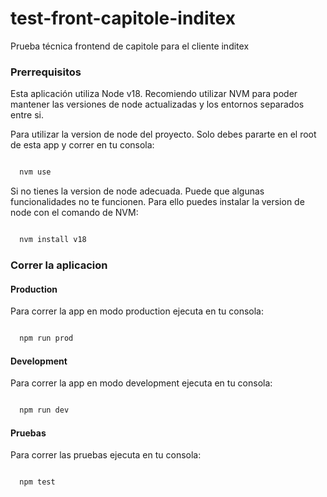 # test-front-capitole-inditex

Prueba técnica frontend de capitole para el cliente inditex

### Prerrequisitos

Esta aplicación utiliza Node v18.
Recomiendo utilizar NVM para poder mantener las versiones de node actualizadas y los entornos separados entre si.

Para utilizar la version de node del proyecto. Solo debes pararte en el root de esta app y correr en tu consola:

```bash

  nvm use

```

Si no tienes la version de node adecuada. Puede que algunas funcionalidades no te funcionen.
Para ello puedes instalar la version de node con el comando de NVM:

```bash

  nvm install v18

```

### Correr la aplicacion

#### Production

Para correr la app en modo production ejecuta en tu consola:

```bash

  npm run prod

```

#### Development

Para correr la app en modo development ejecuta en tu consola:

```bash

  npm run dev

```

#### Pruebas

Para correr las pruebas ejecuta en tu consola:

```bash

  npm test

```
